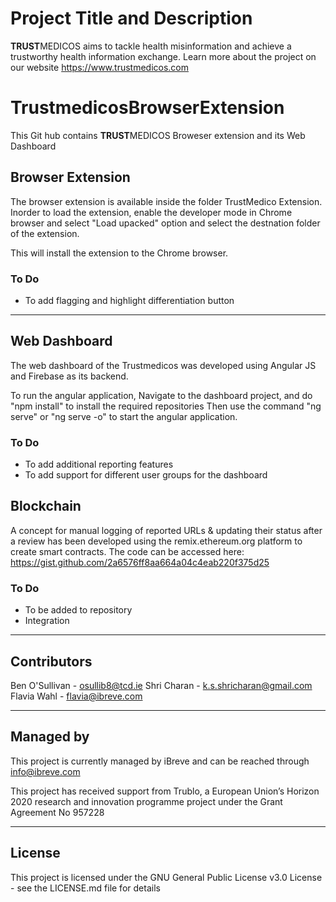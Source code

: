 # Project Title and Description
**TRUST**MEDICOS aims to tackle health misinformation and achieve a trustworthy health information exchange.
Learn more about the project on our website https://www.trustmedicos.com

# TrustmedicosBrowserExtension
This Git hub contains **TRUST**MEDICOS Broweser extension and its Web Dashboard

## Browser Extension
The browser extension is available inside the folder TrustMedico Extension.
Inorder to load the extension, enable the developer mode in Chrome browser and select "Load upacked" option and select the destnation folder of the extension.

This will install the extension to the Chrome browser.

### To Do
* To add flagging and highlight differentiation button

------
## Web Dashboard

The web dashboard of the Trustmedicos was developed using Angular JS and Firebase as its backend.

To run the angular application,
Navigate to the dashboard project, and do "npm install" to install the required repositories
Then use the command "ng serve" or "ng serve -o" to start the angular application.


### To Do
* To add additional reporting features
* To add support for different user groups for the dashboard


## Blockchain
A concept for manual logging of reported URLs & updating their status after a review has been developed using the remix.ethereum.org platform to create smart contracts. The code can be accessed here: https://gist.github.com/2a6576ff8aa664a04c4eab220f375d25 

### To Do
* To be added to repository
* Integration

------
## Contributors
Ben O'Sullivan - osullib8@tcd.ie
Shri Charan - k.s.shricharan@gmail.com
Flavia Wahl - flavia@ibreve.com

----
## Managed by
This project is currently managed by iBreve and can be reached through info@ibreve.com 

This project has received support from Trublo, a European Union’s Horizon 2020 research and innovation programme project under the Grant Agreement No 957228

---
## License
This project is licensed under the GNU General Public License v3.0 License - see the LICENSE.md file for details
